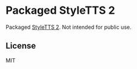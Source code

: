 # Packaged StyleTTS 2

Packaged [StyleTTS 2](https://github.com/yl4579/StyleTTS2). Not intended for public use.

## License

MIT
